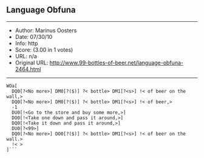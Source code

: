 
## Language Obfuna ##
---
- Author: Marinus Oosters
- Date: 07/30/10
- Info: http
- Score:  (3.00 in 1 votes)
- URL: n/a
- Original URL: http://www.99-bottles-of-beer.net/language-obfuna-2464.html
---

```a$(%)99
WOa[
  DQ0[?<No more>] DM0[?($)] ?< bottle> DM1[?<s>] !< of beer on the wall,>
  DQ0[?<No more>] DM0[?($)] ?< bottle> DM1[?<s>] !< of beer,>
  -1
  DU0[!<Go to the store and buy some more,>]
  DO0[!<Take one down and pass it around,>]
  DQ0[!<Take it down and pass it around,>]
  DU0[?<99>] 
  DQ0[?<No more>] DO0[?($)] ?< bottle> DM1[?<s>] !< of beer on the wall.>
  !< >
]```